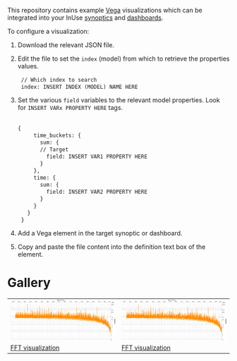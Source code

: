 This repository contains example [Vega](https://vega.github.io/vega/) visualizations which can be integrated into your InUse [synoptics](https://inuse.gitbook.io/docs/features/content/synoptic) and [dashboards](https://inuse.gitbook.io/docs/features/content/dashboard).

To configure a visualization:
1. Download the relevant JSON file. 
2. Edit the file to set the `index` (model) from which to retrieve the properties values.
  
        // Which index to search
        index: INSERT INDEX (MODEL) NAME HERE
 3. Set the various `field` variables to the relevant model properties. Look for `INSERT VARx PROPERTY HERE` tags.
 
       ```
       
       {
            time_buckets: {
              sum: {
              // Target 
                field: INSERT VAR1 PROPERTY HERE
              }
            },
            time: {
              sum: {
                field: INSERT VAR2 PROPERTY HERE
              }
            }
          } 
        }
       
  4. Add a Vega element in the target synoptic or dashboard.
  5. Copy and paste the file content into the definition text box of the element.
# Gallery

|   |   |
| --- | --- |                                     
| ![FFT visualization](visualization.png) | ![FFT visualization](visualization.png) |
| [FFT visualization](./ftt_spectrum.json) | [FFT visualization](./ftt_spectrum.json) |

